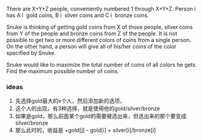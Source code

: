 There are
X+Y+Z people, conveniently numbered
1 through
X+Y+Z. Person
i has
A
i
​
gold coins,
B
i
​
silver coins and
C
i
​
bronze coins.

Snuke is thinking of getting gold coins from
X of those people, silver coins from
Y of the people and bronze coins from
Z of the people. It is not possible to get two or more different colors of coins from a single person. On the other
hand, a person will give all of his/her coins of the color specified by Snuke.

Snuke would like to maximize the total number of coins of all colors he gets. Find the maximum possible number of coins.

### ideas

1. 先选择gold最大的x个人，然后添加新的选项，
2. 这个人的出现，有3种选择，就是使用他的gold/silver/bronze
3. 如果是gold，那么前面某个gold的需要被选出来，但选出来的那个要变成silver/bronze
4. 那么此时的，收益是 +gold[j] - gold[i] + silver[i]/bronze[i]